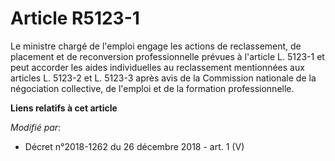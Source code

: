 # Article R5123-1

Le ministre chargé de l'emploi engage les actions de reclassement, de placement et de reconversion professionnelle prévues à
l'article L. 5123-1 et peut accorder les aides individuelles au reclassement mentionnées aux articles L. 5123-2 et L. 5123-3
après avis de la Commission nationale de la négociation collective, de l'emploi et de la formation professionnelle.

**Liens relatifs à cet article**

_Modifié par_:

  - Décret n°2018-1262 du 26 décembre 2018 - art. 1 (V)
